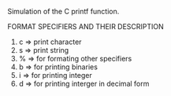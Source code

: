 Simulation of the C printf function.

FORMAT SPECIFIERS AND THEIR DESCRIPTION

1. c => print character
2. s => print string
3. % => for formating other specifiers
4. b => for printing binaries
5. i => for printing integer
6. d => for printing interger in decimal form
